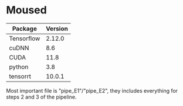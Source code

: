 # Moused

| Package    |  Version |
|------------|--------|
| Tensorflow | 2.12.0 |
| cuDNN      |  8.6    |
| CUDA       | 11.8   |
| python     | 3.8    |
| tensorrt   |  10.0.1 |

Most important file is "pipe_E1"/"pipe_E2", they includes everything for steps 2 and 3 of the pipeline.